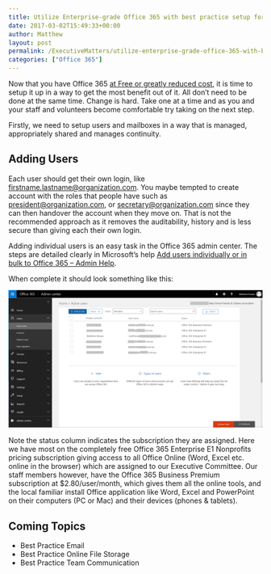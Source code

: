 ```yaml
---
title: Utilize Enterprise-grade Office 365 with best practice setup for your small Nonprofit organization
date: 2017-03-02T15:49:33+00:00
author: Matthew
layout: post
permalink: /ExecutiveMatters/utilize-enterprise-grade-office-365-with-best-practice-setup-for-your-small-nonprofit-organization/
categories: ["Office 365"]
---
```

Now that you have Office 365 <a href="/ExecutiveMatters/how-to-set-up-free-office-365-for-small-nonprofit-organizations-such-as-kindergartens-and-pcs-in-australia/" target="_blank">at Free or greatly reduced cost</a>, it is time to setup it up in a way to get the most benefit out of it. All don’t need to be done at the same time. Change is hard. Take one at a time and as you and your staff and volunteers become comfortable try taking on the next step.

Firstly, we need to setup users and mailboxes in a way that is managed, appropriately shared and manages continuity.

## Adding Users

Each user should get their own login, like <firstname.lastname@organization.com>. You maybe tempted to create account with the roles that people have such as <president@organization.com>, or <secretary@organization.com> since they can then handover the account when they move on. That is not the recommended approach as it removes the auditability, history and is less secure than giving each their own login.

Adding individual users is an easy task in the Office 365 admin center. The steps are detailed clearly in Microsoft’s help <a href="https://support.office.microsoft.com/en-us/article/Add-users-individually-or-in-bulk-to-Office-365-Admin-Help-1970f7d6-03b5-442f-b385-5880b9c256ec?ui=en-US&rs=en-US&ad=US" target="_blank">Add users individually or in bulk to Office 365 &#8211; Admin Help</a>.

When complete it should look something like this:

<img class="img-fluid" src="/content/posts/office365-21.png" />

Note the status column indicates the subscription they are assigned. Here we have most on the completely free Office 365 Enterprise E1 Nonprofits pricing subscription giving access to all Office Online (Word, Excel etc. online in the browser) which are assigned to our Executive Committee. Our staff members however, have the Office 365 Business Premium subscription at $2.80/user/month, which gives them all the online tools, and the local familiar install Office application like Word, Excel and PowerPoint on their computers (PC or Mac) and their devices (phones & tablets).

## Coming Topics

  * Best Practice Email
  * Best Practice Online File Storage
  * Best Practice Team Communication
